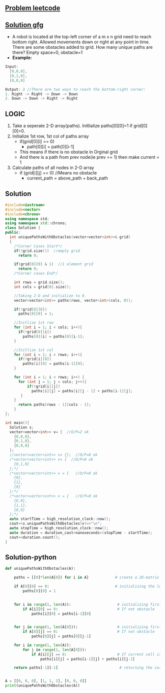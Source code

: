 ## [Problem leetcode](https://leetcode.com/problems/unique-paths-ii/)
## [Solution gfg](https://www.geeksforgeeks.org/unique-paths-in-a-grid-with-obstacles/)
- A robot is located at the top-left corner of a m x n grid need to reach bottom right. Allowed movements down or right at any point in time. There are some obstacles added to grid. How many unique paths are there? Empty space=0, obstacle=1
- **Example:**
```c
Input:
  [0,0,0],
  [0,1,0],
  [0,0,0]

Output: 2 //There are two ways to reach the bottom-right corner:
1. Right -> Right -> Down -> Down
2. Down -> Down -> Right -> Right
```

## LOGIC
  1. Take a seperate 2-D array(paths). Initlialize paths[0][0]=1 if grid[0][0]=0.
  2. Initialize 1st row, 1st col of paths array
     - if(grid[0][i] == 0)
       - path[0][i] = path[0][i-1]
     - This means if there is no obstacle in Orginal grid
     - And there is a path from prev node(ie prev == 1) then make current = 1
  3. Calculate paths of all nodes in 2-D array
     - if (grid[i][j] == 0)   //Means no obstacle
       - current_path = above_path + back_path
        
## Solution
```c++
#include<iostream>
#include<vector>
#include<chrono>
using namespace std;
using namespace std::chrono;
class Solution {
public:
  int uniquePathsWithObstacles(vector<vector<int>>& grid)
  {
    /*Corner Cases Start*/
    if(!grid.size())  //empty grid
      return 0;

    if(grid[0][0] & 1)  //1 element grid
      return 0;
    /*Corner cases End*/

    int rows = grid.size();
    int cols = grid[0].size();

    //Taking 2-D and initialize to 0.
    vector<vector<int>> paths(rows, vector<int>(cols, 0));

    if(!grid[0][0])
      paths[0][0] = 1;

    //Initlize 1st row
    for (int i = 1; i < cols; i++){
      if(!grid[0][i])
        paths[0][i] = paths[0][i-1];
    }

    //Initlize 1st col
    for (int i = 1; i < rows; i++){
      if(!grid[i][0])
        paths[i][0] = paths[i-1][0];
    }

    for (int i = 1; i < rows; i++) {
      for (int j = 1; j < cols; j++){
          if(!grid[i][j])
            paths[i][j] = paths[i][j - 1] + paths[i-1][j];
       }
    }
      return paths[rows - 1][cols - 1];
    }
};

int main(){
  Solution s;
  vector<vector<int>> v= {  //O/P=2 ok
    {0,0,0},
    {0,1,0},
    {0,0,0}
  };
  //vector<vector<int>> v= {};  //O/P=0 ok
  /*vector<vector<int>> v= {  //O/P=0 ok
    {0,1,0}
  };*/
  /*vector<vector<int>> v = {   //O/P=0 ok
    {0},
    {1},
    {0}
  };*/
  /*vector<vector<int>> v = {   //O/P=0 ok
    {0,0},
    {1,1},
    {0,0}
  };*/
  auto startTime = high_resolution_clock::now();
  cout<<s.uniquePathsWithObstacles(v)<<"\n";
  auto stopTime = high_resolution_clock::now();
  auto duration = duration_cast<nanoseconds>(stopTime - startTime);
  cout<<duration.count();
}    
```
  
## Solution-python
```python
def uniquePathsWithObstacles(A):

    paths = [[0]*len(A[0]) for i in A]            # create a 2D-matrix and initializing with value 0

    if A[0][0] == 0:                              # initializing the left corner if no obstacle there
        paths[0][0] = 1

    
    for i in range(1, len(A)):                     # initializing first column of the 2D matrix
        if A[i][0] == 0:                           # If not obstacle
            paths[i][0] = paths[i-1][0]

   
    for j in range(1, len(A[0])):                  # initializing first row of the 2D matrix
        if A[0][j] == 0:                           # If not obstacle
            paths[0][j] = paths[0][j-1]

    for i in range(1, len(A)):
        for j in range(1, len(A[0])):
            if A[i][j] == 0:                       # If current cell is not obstacle
                paths[i][j] = paths[i-1][j] + paths[i][j-1]

    return paths[-1][-1]                            # returning the corner value of the matrix


A = [[0, 0, 0], [1, 1, 1], [0, 0, 0]]
print(uniquePathsWithObstacles(A))
```
